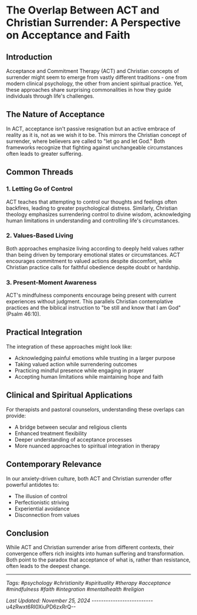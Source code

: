 # The Overlap Between ACT and Christian Surrender: A Perspective on Acceptance and Faith

## Introduction

Acceptance and Commitment Therapy (ACT) and Christian concepts of surrender might seem to emerge from vastly different traditions - one from modern clinical psychology, the other from ancient spiritual practice. Yet, these approaches share surprising commonalities in how they guide individuals through life's challenges.

## The Nature of Acceptance

In ACT, acceptance isn't passive resignation but an active embrace of reality as it is, not as we wish it to be. This mirrors the Christian concept of surrender, where believers are called to "let go and let God." Both frameworks recognize that fighting against unchangeable circumstances often leads to greater suffering.

## Common Threads

### 1. Letting Go of Control

ACT teaches that attempting to control our thoughts and feelings often backfires, leading to greater psychological distress. Similarly, Christian theology emphasizes surrendering control to divine wisdom, acknowledging human limitations in understanding and controlling life's circumstances.

### 2. Values-Based Living

Both approaches emphasize living according to deeply held values rather than being driven by temporary emotional states or circumstances. ACT encourages commitment to valued actions despite discomfort, while Christian practice calls for faithful obedience despite doubt or hardship.

### 3. Present-Moment Awareness

ACT's mindfulness components encourage being present with current experiences without judgment. This parallels Christian contemplative practices and the biblical instruction to "be still and know that I am God" (Psalm 46:10).

## Practical Integration

The integration of these approaches might look like:
- Acknowledging painful emotions while trusting in a larger purpose
- Taking valued action while surrendering outcomes
- Practicing mindful presence while engaging in prayer
- Accepting human limitations while maintaining hope and faith

## Clinical and Spiritual Applications

For therapists and pastoral counselors, understanding these overlaps can provide:
- A bridge between secular and religious clients
- Enhanced treatment flexibility
- Deeper understanding of acceptance processes
- More nuanced approaches to spiritual integration in therapy

## Contemporary Relevance

In our anxiety-driven culture, both ACT and Christian surrender offer powerful antidotes to:
- The illusion of control
- Perfectionistic striving
- Experiential avoidance
- Disconnection from values

## Conclusion

While ACT and Christian surrender arise from different contexts, their convergence offers rich insights into human suffering and transformation. Both point to the paradox that acceptance of what is, rather than resistance, often leads to the deepest change.

---

*Tags: #psychology #christianity #spirituality #therapy #acceptance #mindfulness #faith #integration #mentalhealth #religion*

*Last Updated: November 25, 2024*
--------------------------u4zRwxt6RI0XiuPD6zxRrQ--
